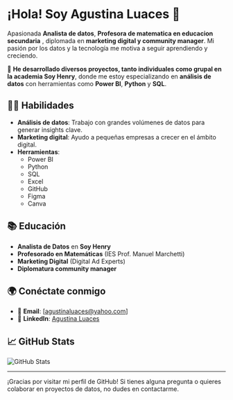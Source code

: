 # ¡Hola! Soy Agustina Luaces 👋

Apasionada **Analista de datos**, **Profesora de matematica en educacion secundaria** , diplomada en **marketing digital y community manager**. Mi pasión por los datos y la tecnología me motiva a seguir aprendiendo y creciendo.

🚀 **He desarrollado diversos proyectos, tanto individuales como grupal en la academia Soy Henry**, donde me estoy especializando en **análisis de datos** con herramientas como **Power BI**, **Python** y **SQL**.

## 🧑‍💻 Habilidades
- **Análisis de datos**: Trabajo con grandes volúmenes de datos para generar insights clave.
- **Marketing digital**: Ayudo a pequeñas empresas a crecer en el ámbito digital.
- **Herramientas**:
  - Power BI
  - Python
  - SQL
  - Excel
  - GitHub
  - Figma
  - Canva

## 📚 Educación
- **Analista de Datos** en **Soy Henry**
- **Profesorado en Matemáticas** (IES Prof. Manuel Marchetti)
- **Marketing Digital** (Digital Ad Experts)
- **Diplomatura community manager**



## 🌍 Conéctate conmigo
- 📧 **Email**: [agustinaluaces@yahoo.com]
- 📱 **LinkedIn**: [Agustina Luaces](https://www.linkedin.com/in/agustina-maria-luaces-perez-a3462b293/)

## 📈 GitHub Stats
![GitHub Stats](https://github-readme-stats.vercel.app/api?username=Aagustina-Luaces&show_icons=true&count_private=true&hide_title=true)


---

¡Gracias por visitar mi perfil de GitHub! Si tienes alguna pregunta o quieres colaborar en proyectos de datos, no dudes en contactarme.
